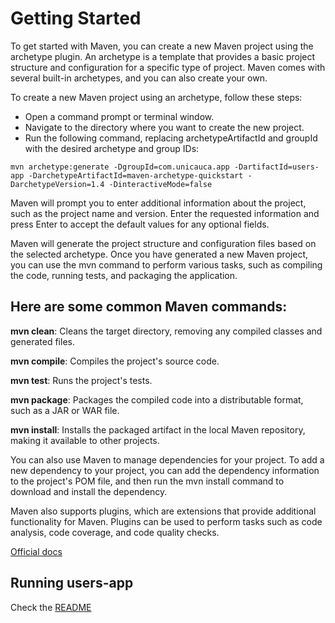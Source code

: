 # Getting Started
To get started with Maven, you can create a new Maven project using the archetype plugin. An archetype is a template that provides a basic project structure and configuration for a specific type of project. Maven comes with several built-in archetypes, and you can also create your own.

To create a new Maven project using an archetype, follow these steps:

- Open a command prompt or terminal window.
- Navigate to the directory where you want to create the new project.
- Run the following command, replacing archetypeArtifactId and groupId with the desired archetype and group IDs:
```
mvn archetype:generate -DgroupId=com.unicauca.app -DartifactId=users-app -DarchetypeArtifactId=maven-archetype-quickstart -DarchetypeVersion=1.4 -DinteractiveMode=false
```
Maven will prompt you to enter additional information about the project, such as the project name and version. Enter the requested information and press Enter to accept the default values for any optional fields.

Maven will generate the project structure and configuration files based on the selected archetype.
Once you have generated a new Maven project, you can use the mvn command to perform various tasks, such as compiling the code, running tests, and packaging the application.

## Here are some common Maven commands:


**mvn clean**: Cleans the target directory, removing any compiled classes and generated files.

**mvn compile**: Compiles the project's source code.

**mvn test**: Runs the project's tests.

**mvn package**: Packages the compiled code into a distributable format, such as a JAR or WAR file.

**mvn install**: Installs the packaged artifact in the local Maven repository, making it available to other projects.

You can also use Maven to manage dependencies for your project. To add a new dependency to your project, you can add the dependency information to the project's POM file, and then run the mvn install command to download and install the dependency.


Maven also supports plugins, which are extensions that provide additional functionality for Maven. Plugins can be used to perform tasks such as code analysis, code coverage, and code quality checks.

[Official docs](https://maven.apache.org/guides/getting-started/maven-in-five-minutes.html)

## Running users-app

Check the [README](./users-app/README.md)
